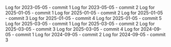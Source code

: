 Log for 2023-05-05 - commit 1
Log for 2023-05-05 - commit 2
Log for 2025-01-05 - commit 1
Log for 2025-01-05 - commit 2
Log for 2025-01-05 - commit 3
Log for 2025-01-05 - commit 4
Log for 2025-01-05 - commit 5
Log for 2025-03-05 - commit 1
Log for 2025-03-05 - commit 2
Log for 2025-03-05 - commit 3
Log for 2025-03-05 - commit 4
Log for 2024-09-05 - commit 1
Log for 2024-09-05 - commit 2
Log for 2024-09-05 - commit 3
